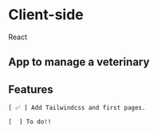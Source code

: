 # Client-side

React

## App to manage a veterinary

## Features

    [ ✅ ] Add Tailwindcss and first pages.

    [  ] To do!! 

